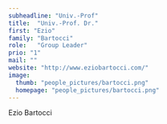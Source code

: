 ```yaml
---
subheadline: "Univ.-Prof"
title:  "Univ.-Prof. Dr."
first: "Ezio"
family: "Bartocci"
role:   "Group Leader"
prio: "1"
mail: ""
website: "http://www.eziobartocci.com/"
image:
  thumb: "people_pictures/bartocci.png"
  homepage: "people_pictures/bartocci.png"
---
```


<!--more-->

Ezio Bartocci
